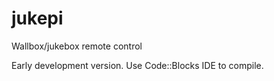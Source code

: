 # jukepi
Wallbox/jukebox remote control

Early development version. Use Code::Blocks IDE to compile.
